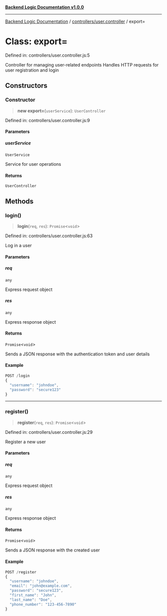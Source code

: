 [**Backend Logic Documentation v1.0.0**](../../../README.md)

***

[Backend Logic Documentation](../../../README.md) / [controllers/user.controller](../README.md) / export=

# Class: export=

Defined in: controllers/user.controller.js:5

Controller for managing user-related endpoints
Handles HTTP requests for user registration and login

## Constructors

### Constructor

> **new export=**(`userService`): `UserController`

Defined in: controllers/user.controller.js:9

#### Parameters

##### userService

`UserService`

Service for user operations

#### Returns

`UserController`

## Methods

### login()

> **login**(`req`, `res`): `Promise`\<`void`\>

Defined in: controllers/user.controller.js:63

Log in a user

#### Parameters

##### req

`any`

Express request object

##### res

`any`

Express response object

#### Returns

`Promise`\<`void`\>

Sends a JSON response with the authentication token and user details

#### Example

```ts
POST /login
{
  "username": "johndoe",
  "password": "secure123"
}
```

***

### register()

> **register**(`req`, `res`): `Promise`\<`void`\>

Defined in: controllers/user.controller.js:29

Register a new user

#### Parameters

##### req

`any`

Express request object

##### res

`any`

Express response object

#### Returns

`Promise`\<`void`\>

Sends a JSON response with the created user

#### Example

```ts
POST /register
{
  "username": "johndoe",
  "email": "john@example.com",
  "password": "secure123",
  "first_name": "John",
  "last_name": "Doe",
  "phone_number": "123-456-7890"
}
```
